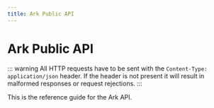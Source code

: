 ```yaml
---
title: Ark Public API
---
```


# Ark Public API

::: warning
All HTTP requests have to be sent with the `Content-Type: application/json` header. If the header is not present it will result in malformed responses or request rejections.
:::

This is the reference guide for the Ark API.
